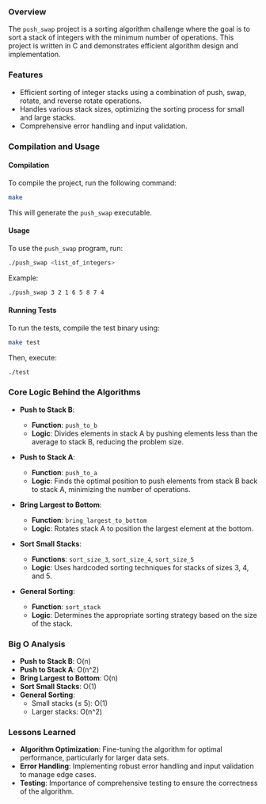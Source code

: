 ### Overview

The `push_swap` project is a sorting algorithm challenge where the goal is to sort a stack of integers with the minimum number of operations. This project is written in C and demonstrates efficient algorithm design and implementation.

### Features

- Efficient sorting of integer stacks using a combination of push, swap, rotate, and reverse rotate operations.
- Handles various stack sizes, optimizing the sorting process for small and large stacks.
- Comprehensive error handling and input validation.

### Compilation and Usage

#### Compilation

To compile the project, run the following command:

```sh
make
```

This will generate the `push_swap` executable.

#### Usage

To use the `push_swap` program, run:

```sh
./push_swap <list_of_integers>
```

Example:

```sh
./push_swap 3 2 1 6 5 8 7 4
```

#### Running Tests

To run the tests, compile the test binary using:

```sh
make test
```

Then, execute:

```sh
./test
```

### Core Logic Behind the Algorithms

- **Push to Stack B**:
  - **Function**: `push_to_b`
  - **Logic**: Divides elements in stack A by pushing elements less than the average to stack B, reducing the problem size.

- **Push to Stack A**:
  - **Function**: `push_to_a`
  - **Logic**: Finds the optimal position to push elements from stack B back to stack A, minimizing the number of operations.

- **Bring Largest to Bottom**:
  - **Function**: `bring_largest_to_bottom`
  - **Logic**: Rotates stack A to position the largest element at the bottom.

- **Sort Small Stacks**:
  - **Functions**: `sort_size_3`, `sort_size_4`, `sort_size_5`
  - **Logic**: Uses hardcoded sorting techniques for stacks of sizes 3, 4, and 5.

- **General Sorting**:
  - **Function**: `sort_stack`
  - **Logic**: Determines the appropriate sorting strategy based on the size of the stack.

### Big O Analysis

- **Push to Stack B**: O(n)
- **Push to Stack A**: O(n^2)
- **Bring Largest to Bottom**: O(n)
- **Sort Small Stacks**: O(1)
- **General Sorting**:
  - Small stacks (≤ 5): O(1)
  - Larger stacks: O(n^2)

### Lessons Learned

- **Algorithm Optimization**: Fine-tuning the algorithm for optimal performance, particularly for larger data sets.
- **Error Handling**: Implementing robust error handling and input validation to manage edge cases.
- **Testing**: Importance of comprehensive testing to ensure the correctness of the algorithm.
